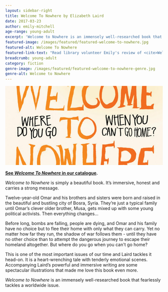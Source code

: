 ```yaml
---
layout: sidebar-right
title: Welcome To Nowhere by Elizabeth Laird
date: 2017-03-23
author: emily-mitchell
age-range: young-adult
excerpt: 'Welcome to Nowhere is an immensely well-researched book that fearlessly tackles a worldwide issue.'
featured-image: /images/featured/featured-welcome-to-nowhere.jpg
featured-alt: Welcome To Nowhere
featured-link-text: "Read library volunteer Emily's review of <cite>Welcome To Nowhere</cite>, by Elizabeth Laird."
breadcrumb: young-adult
category: fiction
genre-image: /images/featured/featured-welcome-to-nowhere-genre.jpg
genre-alt: Welcome to Nowhere
---
```


![Welcome To Nowhere](/images/featured/featured-welcome-to-nowhere.jpg)

**[See <cite>Welcome To Nowhere</cite> in our catalogue](https://suffolk.spydus.co.uk/cgi-bin/spydus.exe/ENQ/OPAC/BIBENQ?BRN=2083364).**

<cite>Welcome to Nowhere</cite> is simply a beautiful book. It’s immersive, honest and carries a strong message.

Twelve-year-old Omar and his brothers and sisters were born and raised in the beautiful and bustling city of Bosra, Syria. They’re just a typical family until Omar’s clever older brother, Musa, gets mixed up with some young political activists. Then everything changes...

Before long, bombs are falling, people are dying, and Omar and his family have no choice but to flee their home with only what they can carry. Yet no matter how far they run, the shadow of war follows them - until they have no other choice than to attempt the dangerous journey to escape their homeland altogether. But where do you go when you can't go home?

This is one of the most important issues of our time and Laird tackles it head-on. It is a heart-wrenching tale with tenderly emotional scenes. Accompanying Laird’s powerful and immersive writing are some spectacular illustrations that made me love this book even more.

<cite>Welcome to Nowhere</cite> is an immensely well-researched book that fearlessly tackles a worldwide issue.
